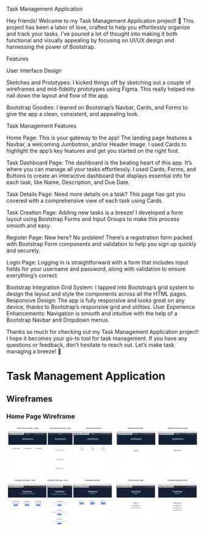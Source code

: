 Task Management Application

Hey friends! Welcome to my Task Management Application project! 🌟 This project has been a labor of love, crafted to help you effortlessly organize and track your tasks. I’ve poured a lot of thought into making it both functional and visually appealing by focusing on UI/UX design and harnessing the power of Bootstrap.

Features

User Interface Design

Sketches and Prototypes: I kicked things off by sketching out a couple of wireframes and mid-fidelity prototypes using Figma. This really helped me nail down the layout and flow of the app.

Bootstrap Goodies: I leaned on Bootstrap’s Navbar, Cards, and Forms to give the app a clean, consistent, and appealing look.

Task Management Features

Home Page: This is your gateway to the app! The landing page features a Navbar, a welcoming Jumbotron, and/or Header Image. I used Cards to highlight the app’s key features and get you started on the right foot.

Task Dashboard Page: The dashboard is the beating heart of this app. It’s where you can manage all your tasks effortlessly. I used Cards, Forms, and Buttons to create an interactive dashboard that displays essential info for each task, like Name, Description, and Due Date.

Task Details Page: Need more details on a task? This page has got you covered with a comprehensive view of each task using Cards.

Task Creation Page: Adding new tasks is a breeze! I developed a form layout using Bootstrap Forms and Input Groups to make this process smooth and easy.

Register Page: New here? No problem! There’s a registration form packed with Bootstrap Form components and validation to help you sign up quickly and securely.

Login Page: Logging in is straightforward with a form that includes input fields for your username and password, along with validation to ensure everything’s correct.

Bootstrap Integration
Grid System: I tapped into Bootstrap’s grid system to design the layout and style the components across all the HTML pages.
Responsive Design: The app is fully responsive and looks great on any device, thanks to Bootstrap’s responsive grid and utilities.
User Experience Enhancements: Navigation is smooth and intuitive with the help of a Bootstrap Navbar and Dropdown menus.

Thanks so much for checking out my Task Management Application project! I hope it becomes your go-to tool for task management. If you have any questions or feedback, don’t hesitate to reach out. Let’s make task managing a breeze! 🚀


# Task Management Application

## Wireframes

### Home Page Wireframe
<img src="images/wireframe&prototype.jpg" alt="Home Page Wireframe & Prototype" width="800">

